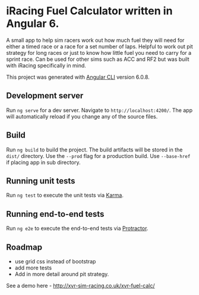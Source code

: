 # iRacing Fuel Calculator written in Angular 6.

A small app to help sim racers work out how much fuel they will need for either a timed race or a race for a set number of laps. Helpful to work out pit strategy for long races or just to know how little fuel you need to carry for a sprint race. Can be used for other sims such as ACC and RF2 but was built with iRacing specifically in mind.

This project was generated with [Angular CLI](https://github.com/angular/angular-cli) version 6.0.8.

## Development server

Run `ng serve` for a dev server. Navigate to `http://localhost:4200/`. The app will automatically reload if you change any of the source files.

## Build

Run `ng build` to build the project. The build artifacts will be stored in the `dist/` directory. Use the `--prod` flag for a production build. Use `--base-href` if placing app in sub directory.

## Running unit tests

Run `ng test` to execute the unit tests via [Karma](https://karma-runner.github.io).

## Running end-to-end tests

Run `ng e2e` to execute the end-to-end tests via [Protractor](http://www.protractortest.org/).

## Roadmap

- use grid css instead of bootstrap 
- add more tests
- Add in more detail around pit strategy.

See a demo here - http://xvr-sim-racing.co.uk/xvr-fuel-calc/